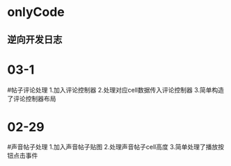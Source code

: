 # onlyCode
逆向开发日志
-----------

# 03-1
#帖子评论处理
    1.加入评论控制器
    2.处理对应cell数据传入评论控制器
    3.简单构造了评论控制器布局

# 02-29
#声音帖子处理
    1.加入声音帖子贴图
    2.处理声音帖子cell高度
    3.简单处理了播放按钮点击事件

